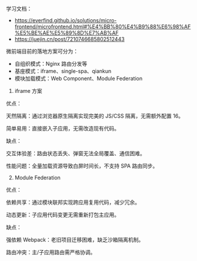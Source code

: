 学习文档：

- https://everfind.github.io/solutions/micro-frontend/microfrontend.html#%E4%BB%80%E4%B9%88%E6%98%AF%E5%BE%AE%E5%89%8D%E7%AB%AF
- https://juejin.cn/post/7210746685802512443

微前端目前的落地方案可分为：

- 自组织模式：Nginx 路由分发等
- 基座模式：iframe、single-spa、qiankun
- 模块加载模式：Web Component、Module Federation

1. iframe 方案

优点：

天然隔离：通过浏览器原生隔离实现完美的 JS/CSS 隔离，无需额外配置 16。

简单易用：直接嵌入子应用，无需改造现有代码。

缺点：

交互体验差：路由状态丢失、弹窗无法全局覆盖、通信困难。

性能问题：全量加载资源导致白屏时间长，不支持 SPA 路由同步。

2. Module Federation

优点：

依赖共享：通过模块联邦实现跨应用复用代码，减少冗余。

动态更新：子应用代码变更无需重新打包主应用。

缺点：

强依赖 Webpack：老旧项目迁移困难，缺乏沙箱隔离机制。

路由冲突：主/子应用路由需严格协调。
